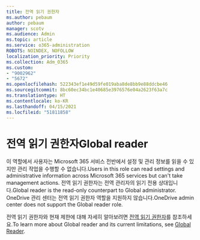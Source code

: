 ```yaml
---
title: 전역 읽기 권한자
ms.author: pebaum
author: pebaum
manager: scotv
ms.audience: Admin
ms.topic: article
ms.service: o365-administration
ROBOTS: NOINDEX, NOFOLLOW
localization_priority: Priority
ms.collection: Adm_O365
ms.custom:
- "9002962"
- "5672"
ms.openlocfilehash: 522343ef1e49d59fe019aba8de8bb9e88ddcbe46
ms.sourcegitcommit: 8bc60ec34bc1e40685e3976576e04a2623f63a7c
ms.translationtype: HT
ms.contentlocale: ko-KR
ms.lasthandoff: 04/15/2021
ms.locfileid: "51811858"
---
```

# <a name="global-reader"></a><span data-ttu-id="069a0-102">전역 읽기 권한자</span><span class="sxs-lookup"><span data-stu-id="069a0-102">Global reader</span></span>

<span data-ttu-id="069a0-103">이 역할에서 사용자는 Microsoft 365 서비스 전반에서 설정 및 관리 정보를 읽을 수 있지만 관리 작업을 수행할 수 없습니다.</span><span class="sxs-lookup"><span data-stu-id="069a0-103">Users in this role can read settings and administrative information across Microsoft 365 services but can't take management actions.</span></span> <span data-ttu-id="069a0-104">전역 읽기 권한자는 전역 관리자의 읽기 전용 상대입니다.</span><span class="sxs-lookup"><span data-stu-id="069a0-104">Global reader is the read-only counterpart to Global administrator.</span></span>
<span data-ttu-id="069a0-105">OneDrive 관리 센터는 전역 읽기 권한자 역할을 지원하지 않습니다.</span><span class="sxs-lookup"><span data-stu-id="069a0-105">OneDrive admin center does not support the Global reader role.</span></span>

<span data-ttu-id="069a0-106">전역 읽기 권한자와 현재 제한에 대해 자세히 알아보려면 [전역 읽기 권한자](https://docs.microsoft.com/azure/active-directory/users-groups-roles/directory-assign-admin-roles#global-reader)를 참조하세요.</span><span class="sxs-lookup"><span data-stu-id="069a0-106">To learn more about Global reader and its current limitations, see [Global Reader](https://docs.microsoft.com/azure/active-directory/users-groups-roles/directory-assign-admin-roles#global-reader).</span></span>
